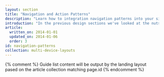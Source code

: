 ```yaml
---
layout: section
title: "Navigation and Action Patterns"
description: "Learn how to integration navigation patterns into your site and get users to complete the actions you want them to."
introduction: "In the previous design sections we've looked at the nuts and bolts which make up a responsive layout as well as some of the common techniques to have responsive content. This article will cover how we apply this to navigation."
article:
  written_on: 2014-01-01
  updated_on: 2014-01-06
  order: 3
id: navigation-patterns
collection: multi-device-layouts
---
```


{% comment %}
Guide list content will be output by the landing layout pased on the article collection matching page.id
{% endcomment %}
